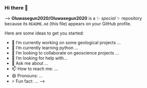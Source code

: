 ### Hi there 👋

-->
**Oluwasegun2020/Oluwasegun2020** is a ✨ _special_ ✨ repository because its `README.md` (this file) appears on your GitHub profile.

Here are some ideas to get you started:

- 🔭 I’m currently working on some geological projects ...
- 🌱 I’m currently learning python ...
- 👯 I’m looking to collaborate on geoscience projects ...
- 🤔 I’m looking for help with...
- 💬 Ask me about ...
- 📫 How to reach me: ...
- 😄 Pronouns: ...
- ⚡ Fun fact: ...
-->
